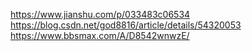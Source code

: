https://www.jianshu.com/p/033483c06534
https://blog.csdn.net/god8816/article/details/54320053
https://www.bbsmax.com/A/D8542wnwzE/